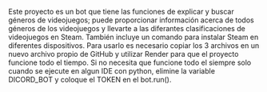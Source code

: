 Este proyecto es un bot que tiene las funciones de explicar y buscar géneros de videojuegos; puede proporcionar información acerca de todos géneros de los videojuegos y llevarte a las diferantes clasificaciones de videojuegos en Steam. También incluye un comando para instalar Steam en diferentes dispositivos.
Para usarlo es necesario copiar los 3 archivos en un nuevo archivo propio de GitHub y utilizar Render para que el proyecto funcione todo el tiempo. Si no necesita que funcione todo el siempre solo cuando se ejecute en algun IDE con python, elimine la variable DICORD_BOT y coloque el TOKEN en el bot.run(). 
